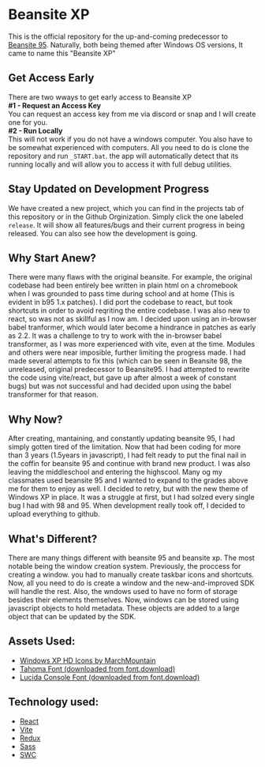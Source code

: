 # Beansite XP
This is the official repository for the up-and-coming predecessor to [Beansite 95](https://mb95.vercel.app). Naturally, both being themed after Windows OS versions, It came to name this "Beansite XP"

## Get Access Early
There are two wways to get early access to Beansite XP<br>
**#1 - Request an Access Key**<br>
You can request an access key from me via discord or snap and I will create one for you.<br>
**#2 - Run Locally**<br>
This will not work if you do not have a windows computer. You also have to be somewhat experienced with computers. All you need to do is clone the repository and run `_START.bat`. the app will automatically detect that its running locally and will allow you to access it with full debug utilities.

## Stay Updated on Development Progress
We have created a new project, which you can find in the projects tab of this repository or in the Github Orginization. Simply click the one labeled `release`. It will show all features/bugs and their current progress in being released. You can also see how the development is going.

## Why Start Anew?
There were many flaws with the original beansite. For example, the original codebase had been entirely bee written in plain html on a chromebook when I was grounded to pass time during school and at home (This is evident in b95 1.x patches). I did port the codebase to react, but took shortcuts in order to avoid reqriting the entire codebase. I was also new to react, so was not as skillful as I now am. I decided upon using an in-browser babel tranformer, which would later become a hindrance in patches as early as 2.2. It was a challenge to try to work with the in-browser babel transformer, as I was more experienced with vite, even at the time. Modules and others were near imposible, further limiting the progress made. I had made several attempts to fix this (which can be seen in Beansite 98, the unreleased, original predecessor to Beansite95. I had attempted to rewrite the code using vite/react, but gave up after almost a week of constant bugs) but was not successful and had decided upon using the babel transformer for that reason. 

## Why Now?
After creating, mantaining, and constantly updating beansite 95, I had simply gotten tired of the limitation. Now that had been coding for more than 3 years (1.5years in javascript), I had felt ready to put the final nail in the coffin for beansite 95 and continue with brand new product. I was also leaving the middleschool and entering the highscool. Many og my classmates used beansite 95 and I wanted to expand to the grades above me for them to enjoy as well. I decided to retry, but with the new theme of Windows XP in place. It was a struggle at first, but I had solzed every single bug I had with 98 and 95. When development really took off, I decided to upload everything to github.

## What's Different?
There are many things different with beansite 95 and beansite xp. The most notable being the window creation system. Previously, the proccess for creating a window. you had to manually create taskbar icons and shortcuts. Now, all you need to do is create a window and the new-and-improved SDK will handle the rest. Also, the wndows used to have no form of storage besides their elements themselves. Now, windows can be stored using javascript objects to hold metadata. These objects are added to a large object that can be updated by the SDK. 

## Assets Used:
- [Windows XP HD Icons by MarchMountain](https://www.deviantart.com/marchmountain/art/Windows-XP-High-Resolution-Icon-Pack-916042853)
- [Tahoma Font (downloaded from font.download)](https://font.download/font/tahoma)
- [Lucida Console Font (downloaded from font.download)](https://font.download/font/lucida-console)

## Technology used:
- [React](https://react.dev)
- [Vite](https://vitejs.dev)
- [Redux](https://redux.js.org)
- [Sass](https://sass-lang.com)
- [SWC](https://swc.rs)